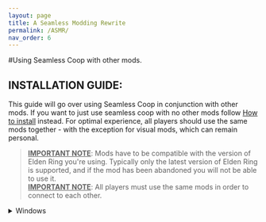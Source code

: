 ```yaml
---
layout: page
title: A Seamless Modding Rewrite
permalink: /ASMR/
nav_order: 6
---
```




#Using Seamless Coop with other mods.

## INSTALLATION GUIDE:  
This guide will go over using Seamless Coop in conjunction with other mods. If you want to just use seamless coop with no other mods follow [How to install](https://ersc-docs.github.io/how-to-install-and-update/) instead.
For optimal experience, all players should use the same mods together - with the exception for visual mods, which can remain personal.

> <u><b>IMPORTANT NOTE</b></u>: Mods have to be compatible with the version of Elden Ring you're using. Typically only the latest version of Elden Ring is supported, and if the mod has been abandoned you will not be able to use it.  
> <u><b>IMPORTANT NOTE</b></u>: All players must use the same mods in order to connect to each other.

<details markdown="block">
  <summary>Windows</summary>

  > <b><u>NOTE</u></b>: This guide was written with file extensions **ENABLED**. If some file names do not match what you're seeing, please turn this setting on in File Explorer:  
  <a href="https://i.imgur.com/sBU3kWt.png"><img src="https://i.imgur.com/sBU3kWt.png" width="600"></a>


  
  <details markdown="block">
  <summary>Mod Engine 2 only</summary>
    
  > A guide on how to setup ModEngine 2 with Seamless Coop
  >
  > **Required**
  >
  > You MUST launch Seamless Coop with either the launcher or ModEngine2. DLL injectors like Elden Mod Loader and Lazy Loader won't work.
  
  
  ## Files you need
  Seamless Coop and ModEngine2.
  
  Make sure that you have:
  - [ModEngine2](https://github.com/soulsmods/ModEngine2/releases/latest)
  - [Seamless Coop](https://www.nexusmods.com/eldenring/mods/510)
    
    ## Setup 
    
    
  <details markdown="block">
  <summary>1. Where to put the files.</summary>
    
  > 1.1 Extract `Mod Engine 2` using your prefered file archiver. Like [7zip](https://www.7-zip.org/download.html) as an example.
  > ![image](https://github.com/ersc-docs/ersc-docs.github.io/assets/174225858/ef067a95-3968-4e70-8c7e-5fb42b88802d)
  >
  > 1.2 Rename the folder `ModEngine-2.1.0.0-win64` into `ME2`
  > ![image](https://github.com/ersc-docs/ersc-docs.github.io/assets/174225858/5687de17-a960-4d45-b0e7-7251f8cc4107)
  >
  > 1.3 Place the `ME2` folder into your `Game` folder. 
  > ![image](https://github.com/ersc-docs/ersc-docs.github.io/assets/174225858/5687de17-a960-4d45-b0e7-7251f8cc4107)
    
  <details markdown="block">
    <summary>Where is my Game folder?</summary>
    
  > *Browser local files in steam.*
  >
  > 1. Open Steam
  > 2. Right click `Elden Ring`
  > 3. Go down to `Manage`
  > 4. Click on `Browser local files`
  > ![image](https://github.com/ersc-docs/ersc-docs.github.io/assets/174225858/4ec7754c-956a-4699-b53f-e458deb91ad1)
  >
  > This will open your `Elden Ring` folder and inside it is the `Game` Folder. 
  > 
  > You can pin the `Game` folder to `Quick acces` by right clicking the `Game` folder -> `Pin to Quick acces`. Which will make it available in the left side of the file explorer under Quick acces.
  > ![image](https://github.com/ersc-docs/ersc-docs.github.io/assets/174225858/50750f3b-2030-4248-ad9a-a225a44ab415)
      
</details>
    
    
  > 1.4 Go back to where your `Seamless Co-op v1.x.x.zip` is located and extract it as well.
  > 
  > 1.5 Open the `Seamless Co-op v1.x.x` folder and inside you should see a `SeamlessCoop` folder and a `ersc_launcher.exe`
  > 
  > 1.6 Place the `SeamlessCoop` folder into the `ME2` folder that is in your `Game` folder.
  > ![image](https://github.com/ersc-docs/ersc-docs.github.io/assets/174225858/e79276d1-956b-499d-8ea5-2296a8c663cf)
  >
  > 1.7 You can now delete the files unrelated to `Elden Ring` from the `ME2` Folder. They are `config_armoredcore6.toml`, `config_darksouls3.toml`, `launchmod_darksouls3.bat` and `launchmod_armoredcore6.bat`
  > ![image](https://github.com/ersc-docs/ersc-docs.github.io/assets/174225858/ae2278af-4cce-4ee7-ad0c-8425a0a34774)
    
</details>
    
<details markdown="block">
<summary>2. Set a Password and configure `ersc_settings.ini`</summary>
    
> 2.1 Open your `SeamlessCoop` folder in your `ME2` folder. 
> 
> 2.2 Open the `ersc_settings.ini` file with text editor of choise.
> 
> 2.3 Change the settings to your/your groups liking and set a password.
```
[GAMEPLAY]

  ; Invaders are other players that will join your world uninvited and try to kill you and your party.  0=FALSE  1=TRUE
  allow_invaders = 1
  
  ; Debuffs (Rot Essence) will be acquired when you die, and will only be cured when you sit at a bonfire.  0=FALSE  1=TRUE
  death_debuffs = 1
  
  ; Spirit summons can aid you in multiplayer.  0=FALSE  1=TRUE
  allow_summons = 1
  
  ; 0 = Normal | 1 = None | 2 = Display player ping | 3 = Display player soul level | 4 = Display player death count
  overhead_player_display = 0
  
  
  [SCALING]
  
  ; Amount of enemy health (%) per player for each enemy. (Default: 35 = 35% more enemy health per player)
  enemy_health_scaling = 35
  
  ; Amount of enemy damage (%) per player for each enemy. (Default: 0 = 0% more enemy damage per player)
  enemy_damage_scaling = 0
  
  ; Amount of enemy posture absorption (%) per player for each enemy. (Default: 15 = 15% more per player)
  enemy_posture_scaling = 15
  
  ; Amount of boss health (%) per player for bosses. (Default: 100 = 100% more boss health per player)
  boss_health_scaling = 100
  
  ; Amount of enemy damage (%) per player for bosses. (Default: 0 = 0% more enemy damage towards players, per player)
  boss_damage_scaling = 0
  
  ; Amount of boss posture absorption (%) per player for bosses. (Default: 20 = 20% more boss posture per player)
  boss_posture_scaling = 20
  
  [PASSWORD]
  
  ; Session password
  cooppassword = I Made A Password
  
  [SAVE]
  
  ;Your save file extension (in the vanilla game this is .sl2). Use any alphanumeric characters (limit = 120)
  save_file_extension = co2
  
  [LANGUAGE]
  
  ;Leave this blank unless you want to load a custom locale file. The mod will default to your game language.
  mod_language_override = 
 ```

> 2.4 When you are done `Save` the changes.
> 
> <b>Note:</b> Host's `ersc_settings.ini` determins the worlds `Scaling`, `Player Invasions`, `Rot` and `Spirit Summons`
> 
> <b>Note2:</b> You need to set the password in this location, When you are using Mod Engine 2 to launch the game.
> 
> <b>Optional</b> You can cahnge the save file extension you use for a save depending on what mod you use.
```
[SAVE]
  
  ;Your save file extension (in the vanilla game this is .sl2). Use any alphanumeric characters (limit = 120)
  save_file_extension = `co2`
```
> and change wher it says `co2` into as an example `Moddedco2`, then make a copy of your `ER0000.co2` file and rename the copy into `ER0000.Moddedco2`. 
> This will separate Seamless Coop only saves and saves using other mods so you dont accidently open them up and lose a lot of modded items on those characters.

</details>
    
  <details markdown="block">
  <summary>3. Seting up Mod Engine 2</summary>
  
  > 3.1 Open your `ME2` folder. 
  > 
  > 3.2 Open the `config_eldenring.toml` with your prefered text editor.
  > 
  > 3.3 Copy and paste `external_dlls = [ "SeamlessCoop/ersc.dll" ]` into your `config_eldenring.toml` in the location shown below.
  > 
  ```
  # Global mod engine configuration
  [modengine]
  # If set to true the debug console will appear while the game is running
  debug = false
  
  # List of files that will be loaded into the game as DLL mods.
  # Absolute paths to mods are supported but must use '\\' to separate path items. For example, if your mod is at E:\coolstuff\coolmod.dll, you must enter
  # the path in the config as "E:\\coolstuff\\coolmod.dll".
  # If there's no drive specifier (C:, D:, etc), the path is relative to where the launcher is located. For example, having the path as "mod.dll" will tell
  # Mod Engine 2 to look for the directory mod inside the Mod Engine 2 directory with the launcher.
  #
  # Multiple mods must be separated with commas. For example if you have 3 mods, you will have something like the following:
  # external_dlls = [ "coolmod.dll", "D:\\nicemods\\nicemod.dll", "sosofolder\sosomod.dll" ]
  <b><u>external_dlls = [ "SeamlessCoop/ersc.dll" ]</u></b>
  
  # Mod loader configuration
  [extension.mod_loader]
  enabled = true
  
  # Not currently supported for Elden Ring
  loose_params = false
  
  # List of directories that contain modded files in order of prioritization. Inside each specified mod directory must have the game
  # assets in Fromsoft's asset structure. I.e. if you mod parts/something.partsbnd.dcx, the modded version must be at mod/parts/something.partsbnd.dcx.
  # Absolute paths to mods are supported but must use '\\' to separate path items. For example, if your mod is at E:\coolstuff\coolmod, you must enter
  # the path in the config as "E:\\coolstuff\\coolmod".
  # If there's no drive specifier (C:, D:, etc), the path is relative to where the launcher is located. For example, having the path as "mod" will tell
  # modengine 2 to look for the directory mod inside the mod engine 2 directory with the launcher.
  #
  # Multiple mods must be separated with commas. For example if you have 3 mods, you will have something like the following:
  # mods = [
  #    { enabled = true, name = "coolmod", path = "mod1" },
  #    { enabled = true, name = "nicemod", path = "mod2" },
  #    { enabled = true, name = "sosomod", path = "mod3" }
  # ]
  # Note that modengine 2 currently has no way to resolve conflicting files including regulation.bin, and thus the mod with the highest priority
  # will have the modded file be loaded in the case of conflict. Some support for merging of params and potentially other assets is considered for
  # a future release.
  mods = [
  { enabled = true, name = "default", path = "mod"}
  
  ]
  
  # When enabled, scylly hide will be injected into the game. This allows for antidebug measures in the game to be bypassed so that you can attach
  # debuggers such as Cheat Engine, x64dbg, windbg, etc to the game without as much trouble. If you're not reverse engineering the game, this option
  # is probably not for you.
  [extension.scylla_hide]
  enabled = false
  ```
   
  > 3.4 Save the changes.
  </details>
    
    
<details markdown="block">
<summary>4. Adding aditional mods.</summary>

> <b><u> MAKE SURE TO READ THE DESCRIPTION AND/OR READ ME OF MODS YOU WANT TO USE </u></b> 

<details markdown="block">
<summary>What is the difference between what's refered to as file based mods and .dll mods?</summary>

> `File based` mods are mods that would have to replace game file to function, which we get around by using `Mod Engein 2` to launch the game. 
> This means that if you are using 2 mods that are file based they may replace eachothers files which can and most likely will cause issues.
> 
> 
> `.dll` mods are mods that need to be injected into the game to function and would not replace game files.
</details>

<details markdown="block">
<summary>How do I know if it's a file based mod or a .dll mod?</summary>

> `File based` mods are usually overhauls like Clever's moveset packs, Convergence and Elden Ring Reforged or something like a armor replacer but can also be simple edits to the `regulation.bin`. 
> Big overhauls will sometimes come bundled with `.dll` mods and `Mod Engine 2`.
> 
> `.dll` mods will generally speaking only have a .dll file, a config file aka a .ini file. The .ini file may be in a folder sometimes. The can also come with it's own .exe file like Seamless Coop.
> 
> You can `preview` what files a mod has on NexusMods before downloading by going to the mods `file` page and click on `Preview file contents`. 
</details>

<details markdown="block">
<summary>My mod is a file based mod.</summary>

> <b>Will be using Clever's moveset modpack to demonstrate since it comes with no additional `.dll` mods or `Mod Engine 2`</b>
> 
> 1. Open the zip file you have downloaded with prefered file archiver. by selecting open archive or double left clicking.
> ![image](https://github.com/ersc-docs/ersc-docs.github.io/assets/174225858/b9ffedb1-c36f-4c47-b934-2f62d007c7df)
> 
> 2. Open your file exploerer and go to the `ME2` folder in your `Game` folder.
> 
> 3. Open the `mod` folder. Which should at this point be empty.
> 
> 4. Drag and drop the files from the mod into the `mod` folder.
> ![image](https://github.com/ersc-docs/ersc-docs.github.io/assets/174225858/61b427ec-560a-49de-8657-3357f20cebe9)
> 
> 5. The mod is now installed.
> 
> <b><u>NOTE:</u></b> You can only have one `regulation.bin` mod at a time. Aka mods that come with a `regulation.bin` file.
> 
> <b><u>NOTE2:</u></b> Only you will see the texture and modle modifications you are using. If you are using `parts` mods like armor and weapon mods and you want it to be shown on the other players in your session when they wear this equipment.
> Make sure that the `parts` files in your `parts` folder come with a regular version and a `_l` version. (`l` is a lowercase `L`)
> ![image](https://github.com/ersc-docs/ersc-docs.github.io/assets/174225858/d436a59f-031e-46fa-b923-cb6067f729c9)
> 
> If they do not then make a copy and rename it.
> 
> Example:
> `wp_a_0120.partsbnd.dcx`'s copy would be renamed into `wp_a_0120_l.partsbnd.dcx`

</details>

<details markdown="block">
<summary>My mod is a .dll mod.</summary>

> You can use `Mod Engine 2` or `Elden Ring Mod Loader` for `.ddl` mods.
> 
> Some `.dll` mods needs to be last in `Mod Engine 2` for them to work. Some will only work with `Elden Ring Mod Loader`.
> 
> <b>If the `.dll` mod you are using is giving a Error saying "Could not find signature!" try loading it last in `Mod Engine 2` or try using `Elden Ring Mod Loader` and making a load order in . It could also mean that the mod is outdated</b>

<details markdown="block">
<summary>Using `Mod Engine 2`</summary>

> 1. Download what ever .dll mod you want to use. I.ll be using the Posture bar mod as an example.
> 
> 2. Open the downloaded zip and navigate to where you see it's `.dll` file. 
> ![image](https://github.com/ersc-docs/ersc-docs.github.io/assets/174225858/1acd630c-6d23-4843-81e6-34630f528264)
> 
> 3. Go to your `ME2` folder in your `Game` folder.
> 
> 4. Make a new folder and name it into `dllMods`. (You can name the folder to whatever you want, if you do replace `ddMods` with what ever you named the folder into)
> ![image](https://github.com/ersc-docs/ersc-docs.github.io/assets/174225858/30b9991b-4d33-4797-a276-ac54d079468b)
> 
> 5. Drag and drop the `.dll` mods content into the `dllMods` folder.
> ![image](https://github.com/ersc-docs/ersc-docs.github.io/assets/174225858/10820f1a-17bc-4b19-8b0a-5bbae3132854)
> 
> 6. Go back into your `ME2` folder and open the `config_eldenring.toml`
> 
> 7. Add the `.dll` mods `.dll` file into the config where you added Seamless Coop in a previous step. Separate the `.dll` mods you are using with a `,`.
 ```
# Global mod engine configuration
[modengine]
# If set to true the debug console will appear while the game is running
debug = false

# List of files that will be loaded into the game as DLL mods.
# Absolute paths to mods are supported but must use '\\' to separate path items. For example, if your mod is at E:\coolstuff\coolmod.dll, you must enter
# the path in the config as "E:\\coolstuff\\coolmod.dll".
# If there's no drive specifier (C:, D:, etc), the path is relative to where the launcher is located. For example, having the path as "mod.dll" will tell
# Mod Engine 2 to look for the directory mod inside the Mod Engine 2 directory with the launcher.
#
# Multiple mods must be separated with commas. For example if you have 3 mods, you will have something like the following:
# external_dlls = [ "coolmod.dll", "D:\\nicemods\\nicemod.dll", "sosofolder\sosomod.dll" ]
<b>external_dlls = ["SeamlessCoop/ersc.dll", "dllMods/PostureBarMod.dll"]</b>

# Mod loader configuration
[extension.mod_loader]
enabled = true

# Not currently supported for Elden Ring
loose_params = false

# List of directories that contain modded files in order of prioritization. Inside each specified mod directory must have the game
# assets in Fromsoft's asset structure. I.e. if you mod parts/something.partsbnd.dcx, the modded version must be at mod/parts/something.partsbnd.dcx.
# Absolute paths to mods are supported but must use '\\' to separate path items. For example, if your mod is at E:\coolstuff\coolmod, you must enter
# the path in the config as "E:\\coolstuff\\coolmod".
# If there's no drive specifier (C:, D:, etc), the path is relative to where the launcher is located. For example, having the path as "mod" will tell
# Mod Engine 2 to look for the directory mod inside the Mod Engine 2 directory with the launcher.
#
# Multiple mods must be separated with commas. For example if you have 3 mods, you will have something like the following:
# mods = [
#    { enabled = true, name = "coolmod", path = "mod1" },
#    { enabled = true, name = "nicemod", path = "mod2" },
#    { enabled = true, name = "sosomod", path = "mod3" }
# ]
# Note that modengine 2 currently has no way to resolve conflicting files including regulation.bin, and thus the mod with the highest priority
# will have the modded file be loaded in the case of conflict. Some support for merging of params and potentially other assets is considered for
# a future release.
mods = [
    { enabled = true, name = "default", path = "mod" }
]

# When enabled, scylla hide will be injected into the game. This allows for antidebug measures in the game to be bypassed so that you can attach
# debuggers such as Cheat Engine, x64dbg, windbg, etc to the game without as much trouble. If you're not reverse engineering the game, this option
# is probably not for you.
[extension.scylla_hide]
enabled = false
```
> 
> 8. do the same for all `.dll` mods you want to use.
> 
> 9. Save the changes when you are done.

</details>

<details markdown="block">
<summary>Using Mod Loader</summary>

> Some `.dll` mods may require `Elden Ring Mod Loader` to load properly.
> 
> <b>THIS WILL MAKE YOU UNABLE TO LAUNCH VANILLA ELDEN RING IN OFFLINE MODE. UNLESS YOU RENAME `dinput8.dll` INTO `_dinput8.dll`.
> 
> 1. Download [Elden Ring Mod Loader](https://www.nexusmods.com/eldenring/mods/117)
> 
> 2. Open the zip file you downloaded and drag and drop it's content into the `Game` folder. 
> ![image](https://github.com/ersc-docs/ersc-docs.github.io/assets/174225858/64a510d5-4695-4946-9dd9-74cb0a77dec5)
> 
> 3. Download whatever `.dll` mod you want to use. I.ll be using the Posture bar mod as an example.
> 
> 4. Open the zip and navigate to where you can see the `.dll` file. Then drag and drop it's content into the `mods` folder located in your `Game` folder. 
> ![image](https://github.com/ersc-docs/ersc-docs.github.io/assets/174225858/fe2bf108-3377-4337-b4e1-a77a108b5cdd)
> 
> 5. Go back into your `Game` folder
> 
> 6. Open `Elden Ring Mod Loader`'s `mod_loader_config.ini` file.
> 
> 7. Add the mods you have installed to your load order. Lowest number has highest load priority. Increase the load delay if some `.dll` mods fail to load properly.
> 
```
[modloader]
load_delay = 5000
show_terminal = 0

[loadorder]
PostureBarMod.dll.dll = 1
```
> 8. Save the changes when you are done.

</details>

</details>

</details>

<details markdown="block">
<summary>5. Launching the game</summary>

> 5.1 Open your `ME2` folder located in your `Game` folder.
> 
> 5.2 Launch the game with the `launchmod_eldenring.bat`
> ![image](https://github.com/ersc-docs/ersc-docs.github.io/assets/174225858/9bd45726-c29e-478a-9e8e-b77dc64e62dd)

</details>

</details>

</details>


